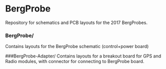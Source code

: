 # BergProbe
Repository for schematics and PCB layouts for the 2017 BergProbes.

### BergProbe/
Contains layouts for the BergProbe schematic (control+power board)

###BergProbe-Adapter/
Contains layouts for a breakout board for GPS and Radio modules, with connector for connecting to BergProbe board.
